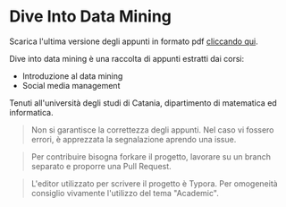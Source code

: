 # Dive Into Data Mining

Scarica l'ultima versione degli appunti in formato pdf [cliccando qui](https://github.com/LemuelPuglisi/DiveIntoDataMining/releases/latest/download/dive_into_data_mining_25_01_2021.pdf).

Dive into data mining è una raccolta di appunti estratti dai corsi:

* Introduzione al data mining 
* Social media management

Tenuti all'università degli studi di Catania, dipartimento di matematica ed informatica.

> Non si garantisce la correttezza degli appunti. Nel caso vi fossero errori, è apprezzata la segnalazione aprendo una issue. 

> Per contribuire bisogna forkare il progetto, lavorare su un branch separato e proporre una Pull Request. 

> L'editor utilizzato per scrivere il progetto è Typora. Per omogeneità consiglio vivamente l'utilizzo del tema "Academic". 
